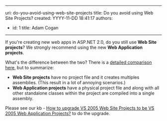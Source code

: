 

---
uri: do-you-avoid-using-web-site-projects
title: Do you avoid using Web Site Projects?
created: YYYY-11-DD 18:41:17
authors:
  - id: 1
    title: Adam Cogan
---




<span class='intro'> <p>If you're creating new web apps in ASP.NET 2.0, do you still use&#160;<strong>Web Site projects</strong>? We strongly recommend using the new&#160;<strong>Web Application projects</strong>.</p><p>What's the difference between the two? There is a&#160;<a href="https&#58;//msdn.microsoft.com/en-us/library/aa730880%28VS.80%29.aspx#wapp_topic5" target="_blank">detailed comparison here</a>, but to summarize&#58;​​<br></p> </span>

<ul><li><strong>Web Site projects</strong>&#160;have no project file and it creates multiples assemblies. (This result in a lot of annoying scenarios.)</li><li><strong>Web Application projects</strong>&#160;have a physical project file and along with all other standalone classes within the project are compiled into a single assembly.<br></li></ul><p>Please see our kb -&#160;<a href="https&#58;//www.ssw.com.au/ssw/KB/KB.aspx?KBID=Q1993822">How to upgrade VS 2005 Web Site Projects to be VS 2005 Web Application Projects?</a>&#160;to do the upgrade. ​​<br><br></p>



